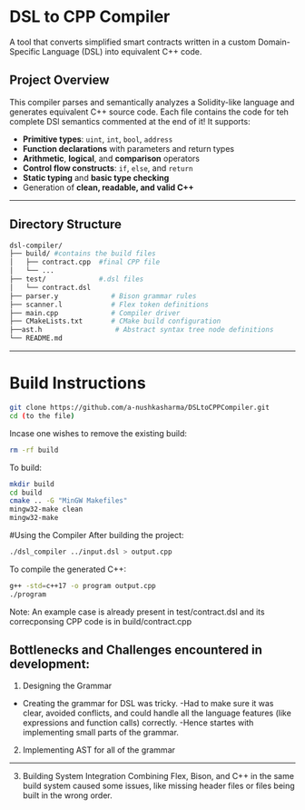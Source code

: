 # DSL to CPP Compiler 

A tool that converts simplified smart contracts written in a custom Domain-Specific Language (DSL) into equivalent C++ code.

## Project Overview

This compiler parses and semantically analyzes a Solidity-like language and generates equivalent C++ source code. 
Each file contains the code for teh complete DSl semantics commented at the end of it!
It supports:

- **Primitive types**: `uint`, `int`, `bool`, `address`
- **Function declarations** with parameters and return types
- **Arithmetic**, **logical**, and **comparison** operators
- **Control flow constructs**: `if`, `else`, and `return`
- **Static typing** and **basic type checking**
- Generation of **clean, readable, and valid C++**

---
## Directory Structure
```bash
dsl-compiler/
├── build/ #contains the build files                
│   ├── contract.cpp  #final CPP file
│   └── ...
├── test/             #.dsl files
│   └── contract.dsl
├── parser.y             # Bison grammar rules
├── scanner.l            # Flex token definitions
├── main.cpp             # Compiler driver
├── CMakeLists.txt       # CMake build configuration
├──ast.h                  # Abstract syntax tree node definitions
└── README.md
```
---
# Build Instructions
```bash
git clone https://github.com/a-nushkasharma/DSLtoCPPCompiler.git
cd (to the file)
```
Incase one wishes to remove the existing build:
```bash
rm -rf build
```
To build:
```bash
mkdir build 
cd build
cmake .. -G "MinGW Makefiles"
mingw32-make clean
mingw32-make
```

#Using the Compiler
After building the project:
```bash
./dsl_compiler ../input.dsl > output.cpp
```
To compile the generated C++:
```bash
g++ -std=c++17 -o program output.cpp
./program
```

Note: An example case is already present in  test/contract.dsl and its correcponsing CPP code is in build/contract.cpp

## Bottlenecks and Challenges encountered in development:
1. Designing the Grammar
- Creating the grammar for DSL was tricky.
-Had to make sure it was clear, avoided conflicts, and could handle all the language features (like expressions and function calls) correctly.
-Hence startes with implementing small parts of the grammar.

2. Implementing AST for all of the grammar
---
3. Building System Integration
Combining Flex, Bison, and C++ in the same build system caused some issues, like missing header files or files being built in the wrong order.

